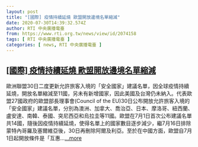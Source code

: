 ```yaml
---
layout: post
title: "[國際] 疫情持續延燒 歐盟開放邊境名單縮減"
date: 2020-07-30T14:39:32.574Z
author: RTI 中央廣播電臺
from: https://www.rti.org.tw/news/view/id/2074158
tags: [ RTI 中央廣播電臺 ]
categories: [ news, RTI 中央廣播電臺 ]
---
```

<!--1596145911000-->
[[國際] 疫情持續延燒 歐盟開放邊境名單縮減](https://www.rti.org.tw/news/view/id/2074158)
------

<div>
歐洲聯盟30日二度更新允許旅客入境的「安全國家」建議名單，因全球疫情持續延燒，開放名單縮減至11國，另未有新增國家，因此美國及台灣仍未納入。代表歐盟27國政府的歐盟部長理事會(Council of the EU)30日公布開放允許旅客入境的「安全國家」建議名單，分別為澳洲、加拿大、喬治亞、日本、摩洛哥、紐西蘭、盧安達、南韓、泰國、突尼西亞和烏拉圭等11國。歐盟在7月1日首次公布建議名單共14國，隨後因疫情持續延燒，使得名單上的國家數目逐步減少，繼7月16日排除蒙特內哥羅及塞爾維亞後，30日再刪除阿爾及利亞。至於在中國方面，歐盟自7月1日起開放條件是「互惠...<a target="_blank" href="https://www.rti.org.tw/news/view/id/2074158">...more</a>
</div>
